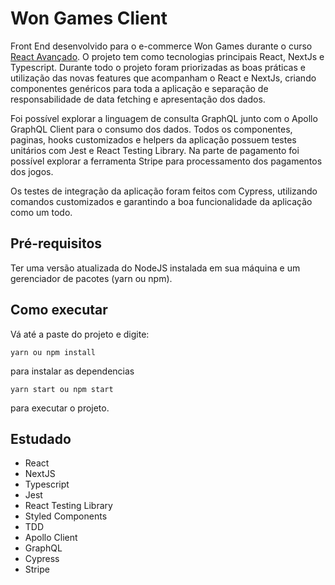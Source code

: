 # Won Games Client

Front End desenvolvido para o e-commerce Won Games durante o curso [React Avançado](https://reactavancado.com.br/). O projeto tem como tecnologias principais React, NextJs e Typescript. Durante todo o projeto foram priorizadas as boas práticas e utilização das novas features que acompanham o React e NextJs, criando componentes genéricos para toda a aplicação e separação de responsabilidade de data fetching e apresentação dos dados. 

Foi possível explorar a linguagem de consulta GraphQL junto com o Apollo GraphQL Client para o consumo dos dados. Todos os componentes, paginas, hooks customizados e helpers da aplicação possuem testes unitários com Jest e React Testing Library. Na parte de pagamento foi possível explorar a ferramenta Stripe
para processamento dos pagamentos dos jogos.

Os testes de integração da aplicação foram feitos com Cypress, utilizando comandos customizados e garantindo a boa funcionalidade da aplicação como um todo.


## Pré-requisitos
Ter uma versão atualizada do NodeJS instalada em sua máquina e um gerenciador de pacotes (yarn ou npm).

## Como executar
Vá até a paste do projeto e digite:
```
yarn ou npm install
```
para instalar as dependencias
```
yarn start ou npm start
```
para executar o projeto.

## Estudado
* React
* NextJS
* Typescript
* Jest
* React Testing Library
* Styled Components
* TDD
* Apollo Client
* GraphQL
* Cypress
* Stripe

